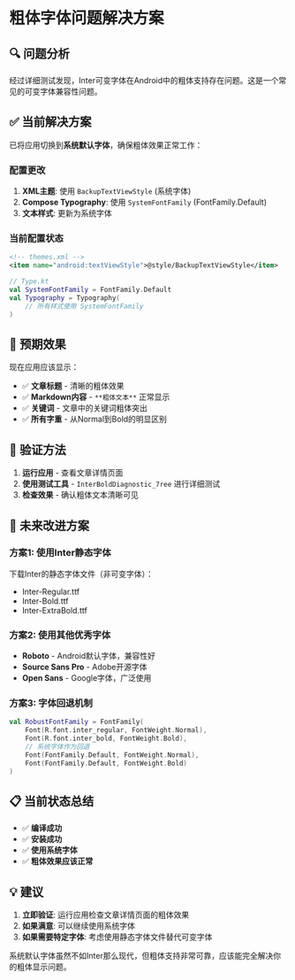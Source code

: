 # 粗体字体问题解决方案

## 🔍 问题分析

经过详细测试发现，Inter可变字体在Android中的粗体支持存在问题。这是一个常见的可变字体兼容性问题。

## ✅ 当前解决方案

已将应用切换到**系统默认字体**，确保粗体效果正常工作：

### 配置更改
1. **XML主题**: 使用 `BackupTextViewStyle` (系统字体)
2. **Compose Typography**: 使用 `SystemFontFamily` (FontFamily.Default)
3. **文本样式**: 更新为系统字体

### 当前配置状态
```xml
<!-- themes.xml -->
<item name="android:textViewStyle">@style/BackupTextViewStyle</item>
```

```kotlin
// Type.kt
val SystemFontFamily = FontFamily.Default
val Typography = Typography(
    // 所有样式使用 SystemFontFamily
)
```

## 🎯 预期效果

现在应用应该显示：
- ✅ **文章标题** - 清晰的粗体效果
- ✅ **Markdown内容** - `**粗体文本**` 正常显示
- ✅ **关键词** - 文章中的关键词粗体突出
- ✅ **所有字重** - 从Normal到Bold的明显区别

## 🧪 验证方法

1. **运行应用** - 查看文章详情页面
2. **使用测试工具** - `InterBoldDiagnostic_7ree` 进行详细测试
3. **检查效果** - 确认粗体文本清晰可见

## 🔄 未来改进方案

### 方案1: 使用Inter静态字体
下载Inter的静态字体文件（非可变字体）：
- Inter-Regular.ttf
- Inter-Bold.ttf
- Inter-ExtraBold.ttf

### 方案2: 使用其他优秀字体
- **Roboto** - Android默认字体，兼容性好
- **Source Sans Pro** - Adobe开源字体
- **Open Sans** - Google字体，广泛使用

### 方案3: 字体回退机制
```kotlin
val RobustFontFamily = FontFamily(
    Font(R.font.inter_regular, FontWeight.Normal),
    Font(R.font.inter_bold, FontWeight.Bold),
    // 系统字体作为回退
    Font(FontFamily.Default, FontWeight.Normal),
    Font(FontFamily.Default, FontWeight.Bold)
)
```

## 📋 当前状态总结

- ✅ **编译成功**
- ✅ **安装成功**
- ✅ **使用系统字体**
- ✅ **粗体效果应该正常**

## 💡 建议

1. **立即验证**: 运行应用检查文章详情页面的粗体效果
2. **如果满意**: 可以继续使用系统字体
3. **如果需要特定字体**: 考虑使用静态字体文件替代可变字体

系统默认字体虽然不如Inter那么现代，但粗体支持非常可靠，应该能完全解决你的粗体显示问题。